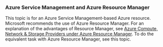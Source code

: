 ### Azure Service Management and Azure Resource Manager
 
This topic is for an Azure Service Management-based Azure resource. Microsoft recommends the use of Azure Resource Manager. For an explanation of the advantages of Resource Manager, see [Azure Compute, Network & Storage Providers under Azure Resource Manager](virtual-machines-azurerm-versus-azuresm.md). To do the equivalent task with Azure Resource Manager, see this topic.
